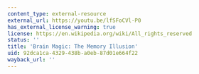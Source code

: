 ```yaml
---
content_type: external-resource
external_url: https://youtu.be/lfSFoCVl-P0
has_external_license_warning: true
license: https://en.wikipedia.org/wiki/All_rights_reserved
status: ''
title: 'Brain Magic: The Memory Illusion'
uid: 92dca1ca-4329-438b-a0eb-87d01e664f22
wayback_url: ''
---
```

